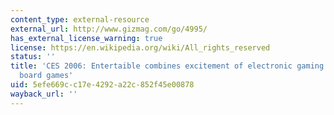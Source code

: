 ```yaml
---
content_type: external-resource
external_url: http://www.gizmag.com/go/4995/
has_external_license_warning: true
license: https://en.wikipedia.org/wiki/All_rights_reserved
status: ''
title: 'CES 2006: Entertaible combines excitement of electronic gaming with traditional
  board games'
uid: 5efe669c-c17e-4292-a22c-852f45e00878
wayback_url: ''
---
```

